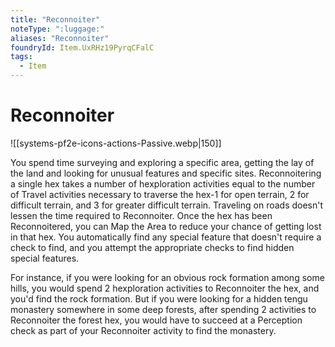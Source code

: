 ```yaml
---
title: "Reconnoiter"
noteType: ":luggage:"
aliases: "Reconnoiter"
foundryId: Item.UxRHz19PyrqCFalC
tags:
  - Item
---
```


# Reconnoiter
![[systems-pf2e-icons-actions-Passive.webp|150]]

You spend time surveying and exploring a specific area, getting the lay of the land and looking for unusual features and specific sites. Reconnoitering a single hex takes a number of hexploration activities equal to the number of Travel activities necessary to traverse the hex-1 for open terrain, 2 for difficult terrain, and 3 for greater difficult terrain. Traveling on roads doesn't lessen the time required to Reconnoiter. Once the hex has been Reconnoitered, you can Map the Area to reduce your chance of getting lost in that hex. You automatically find any special feature that doesn't require a check to find, and you attempt the appropriate checks to find hidden special features.

For instance, if you were looking for an obvious rock formation among some hills, you would spend 2 hexploration activities to Reconnoiter the hex, and you'd find the rock formation. But if you were looking for a hidden tengu monastery somewhere in some deep forests, after spending 2 activities to Reconnoiter the forest hex, you would have to succeed at a Perception check as part of your Reconnoiter activity to find the monastery.

